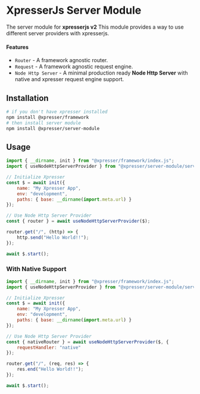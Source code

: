 # XpresserJs Server Module

The server module for **xpresserjs v2**
This module provides a way to use different server providers with xpresserjs.

#### Features

- `Router` - A framework agnostic router.
- `Request` - A framework agnostic request engine.
- `Node Http Server` - A minimal production ready **Node Http Server** with native and xpresser request engine support.

## Installation

```bash
# if you don't have xpresser installed
npm install @xpresser/framework
# then install server module
npm install @xpresser/server-module
```

## Usage

```js
import { __dirname, init } from "@xpresser/framework/index.js";
import { useNodeHttpServerProvider } from "@xpresser/server-module/servers/NodeHttpServerProvider.js";

// Initialize Xpresser
const $ = await init({
    name: "My Xpresser App",
    env: "development",
    paths: { base: __dirname(import.meta.url) }
});

// Use Node Http Server Provider
const { router } = await useNodeHttpServerProvider($);

router.get("/", (http) => {
    http.send("Hello World!!");
});

await $.start();
```

### With Native Support

```js
import { __dirname, init } from "@xpresser/framework/index.js";
import { useNodeHttpServerProvider } from "@xpresser/server-module/servers/NodeHttpServerProvider.js";

// Initialize Xpresser
const $ = await init({
    name: "My Xpresser App",
    env: "development",
    paths: { base: __dirname(import.meta.url) }
});

// Use Node Http Server Provider
const { nativeRouter } = await useNodeHttpServerProvider($, {
    requestHandler: "native"
});

router.get("/", (req, res) => {
    res.end("Hello World!!");
});

await $.start();
```